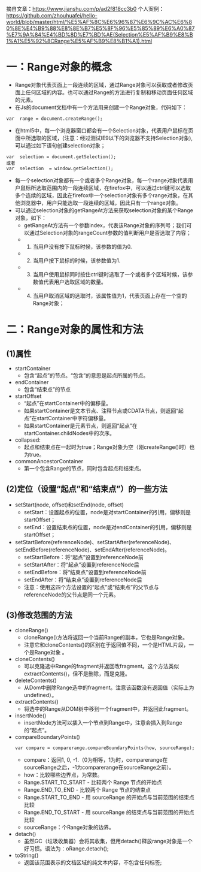 摘自文章：https://www.jianshu.com/p/ad2f818cc3b0
个人案例：https://github.com/zhouhuafei/hello-world/blob/master/html/%E5%AF%8C%E6%96%87%E6%9C%AC%E6%80%8E%E4%B9%88%E8%8E%B7%E5%8F%96%E5%85%89%E6%A0%87%E7%9A%84%E4%BD%8D%E7%BD%AE(Selection%E5%AF%B9%E8%B1%A1%E5%92%8CRange%E5%AF%B9%E8%B1%A1).html
# 一：Range对象的概念
* Range对象代表页面上一段连续的区域，通过Range对象可以获取或者修改页面上任何区域的内容。也可以通过Range的方法进行复制和移动页面任何区域的元素。
* 在Js的document文档中有一个方法用来创建一个Range对象，代码如下：
```
var  range = document.createRange();
```
* 在html5中，每一个浏览器窗口都会有一个Selection对象，代表用户鼠标在页面中所选取的区域，(注意：经过测试IE9以下的浏览器不支持Selection对象), 可以通过如下语句创建selection对象；
```
var  selection = document.getSelection();
或者
var  selection  = window.getSelection();
```
* 每一个selection对象都有一个或者多个Range对象，每一个range对象代表用户鼠标所选取范围内的一段连续区域，在firefox中，可以通过ctrl键可以选取多个连续的区域，因此在firefox中一个selection对象有多个range对象，在其他浏览器中，用户只能选取一段连续的区域，因此只有一个range对象。
* 可以通过selection对象的getRangeAt方法来获取selection对象的某个Range对象，如下：
    - getRangeAt方法有一个参数index，代表该Range对象的序列号；我们可以通过Selection对象的rangeCount参数的值判断用户是否选取了内容；
    - 1. 当用户没有按下鼠标时候，该参数的值为0.
    - 2. 当用户按下鼠标的时候，该参数值为1.
    - 3. 当用户使用鼠标同时按住ctrl键时选取了一个或者多个区域时候，该参数值代表用户选取区域的数量。
    - 4. 当用户取消区域的选取时，该属性值为1，代表页面上存在一个空的Range对象；

# 二：Range对象的属性和方法
## (1)属性
* startContainer
    - 包含“起点”的节点。“包含”的意思是起点所属的节点。
* endContainer
    - 包含“结束点”的节点
* startOffset
    - “起点”在startContainer中的偏移量。
    - 如果startContainer是文本节点、注释节点或CDATA节点，则返回“起点”在startContainer中字符偏移量。
    - 如果startContainer是元素节点，则返回“起点”在startContainer.childNodes中的次序。
* collapsed:
    - 起点和结束点在一起时为true；Range对象为空（刚createRange()时）也为true。
* commonAncestorContainer
    - 第一个包含Range的节点，同时包含起点和结束点。

## (2)定位（设置“起点”和“结束点”）的一些方法
* setStart(node, offset)和setEnd(node, offset)
    - setStart：设置起点的位置，node是对startContainer的引用，偏移则是startOffset；
    - setEnd：设置结束点的位置，node是对endContainer的引用，偏移则是startOffset；
* setStartBefore(referenceNode)、setStartAfter(referenceNode)、setEndBefore(referenceNode)、setEndAfter(referenceNode)。
    - setStartBefore：将“起点”设置到referenceNode前
    - setStartAfter：将“起点”设置到referenceNode后
    - setEndBefore：将“结束点”设置到referenceNode前
    - setEndAfter：将“结束点”设置到referenceNode后
    - 注意：使用这四个方法设置的“起点”或“结束点”的父节点与referenceNode的父节点是同一个元素。

## (3)修改范围的方法
* cloneRange()
    - cloneRange()方法将返回一个当前Range的副本，它也是Range对象。
    - 注意它和cloneContents()的区别在于返回值不同，一个是HTML片段，一个是Range对象 。
* cloneContents()
    - 可以克隆选中Range的fragment并返回改fragment。这个方法类似extractContents()，但不是删除，而是克隆。
* deleteContents()
    - 从Dom中删除Range选中的fragment。注意该函数没有返回值（实际上为undefined）。
* extractContents()
    - 将选中的Range从DOM树中移到一个fragment中，并返回此fragment。
* insertNode()
    - insertNode方法可以插入一个节点到Range中，注意会插入到Range的“起点”。
* compareBoundaryPoints()
    ```
    var compare = comparerange.compareBoundaryPoints(how, sourceRange);
    ```
    - compare：返回1, 0, -1.（0为相等，1为时，comparerange在sourceRange之后，-1为comparerange在sourceRange之前）。
    - how：比较哪些边界点，为常数。
    - Range.START_TO_START - 比较两个 Range 节点的开始点
    - Range.END_TO_END - 比较两个 Range 节点的结束点
    - Range.START_TO_END - 用 sourceRange 的开始点与当前范围的结束点比较
    - Range.END_TO_START - 用 sourceRange 的结束点与当前范围的开始点比较
    - sourceRange：个Range对象的边界。
* detach()
    - 虽然GC（垃圾收集器）会将其收集，但用detach()释放range对象是一个好习惯。语法为：oRange.detach();
* toString()
    - 返回该范围表示的文档区域的纯文本内容，不包含任何标签;
